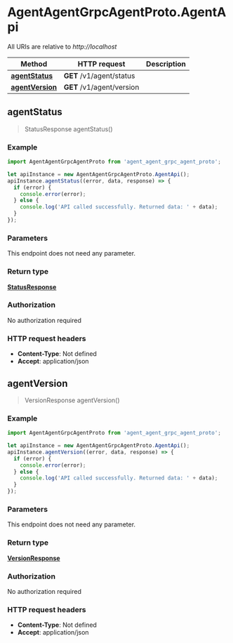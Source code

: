 # AgentAgentGrpcAgentProto.AgentApi

All URIs are relative to *http://localhost*

Method | HTTP request | Description
------------- | ------------- | -------------
[**agentStatus**](AgentApi.md#agentStatus) | **GET** /v1/agent/status | 
[**agentVersion**](AgentApi.md#agentVersion) | **GET** /v1/agent/version | 



## agentStatus

> StatusResponse agentStatus()



### Example

```javascript
import AgentAgentGrpcAgentProto from 'agent_agent_grpc_agent_proto';

let apiInstance = new AgentAgentGrpcAgentProto.AgentApi();
apiInstance.agentStatus((error, data, response) => {
  if (error) {
    console.error(error);
  } else {
    console.log('API called successfully. Returned data: ' + data);
  }
});
```

### Parameters

This endpoint does not need any parameter.

### Return type

[**StatusResponse**](StatusResponse.md)

### Authorization

No authorization required

### HTTP request headers

- **Content-Type**: Not defined
- **Accept**: application/json


## agentVersion

> VersionResponse agentVersion()



### Example

```javascript
import AgentAgentGrpcAgentProto from 'agent_agent_grpc_agent_proto';

let apiInstance = new AgentAgentGrpcAgentProto.AgentApi();
apiInstance.agentVersion((error, data, response) => {
  if (error) {
    console.error(error);
  } else {
    console.log('API called successfully. Returned data: ' + data);
  }
});
```

### Parameters

This endpoint does not need any parameter.

### Return type

[**VersionResponse**](VersionResponse.md)

### Authorization

No authorization required

### HTTP request headers

- **Content-Type**: Not defined
- **Accept**: application/json

